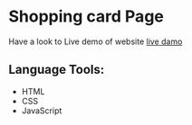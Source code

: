 # Shopping card Page
Have a look to Live demo of website [live damo](https://amira-fathalla12.github.io/Shopping-card/)
## Language Tools:
 - HTML
 - CSS
 - JavaScript
